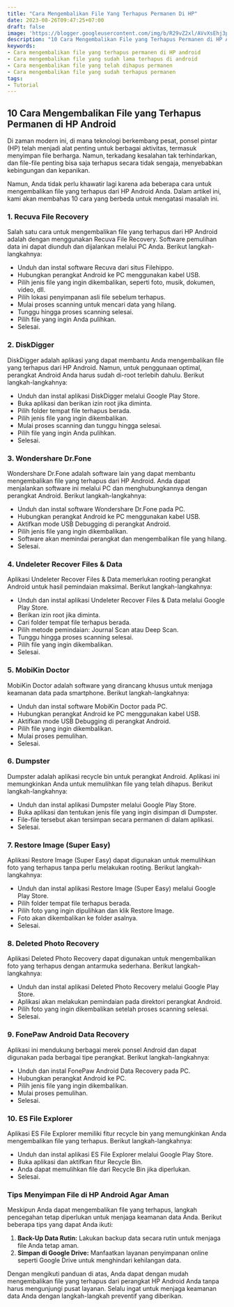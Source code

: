 ```yaml
---
title: "Cara Mengembalikan File Yang Terhapus Permanen Di HP"
date: 2023-08-26T09:47:25+07:00
draft: false
image: 'https://blogger.googleusercontent.com/img/b/R29vZ2xl/AVvXsEhj3pvP53I0hC3ANICQkAdSWX6VDNviVz1gHKvva8Zvl18Knn2DkgPwvk2HVcOOoo1rwg5rNw6dqMehJsdQ7isrHotXY8Bf7zB6er3NVVvArQEUlQMCvePA8IkRpRScrd2nik1ChKdaZ4g9jsRhmSufmogV-ZyBCgsZJPAx-RMgYjoITjnZZVs2XtTfr4A/s480/Cara-mengembalikan-file-yang-terhapus-permanen-di-HP.jpg'
description: "10 Cara Mengembalikan File yang Terhapus Permanen di HP Android dengan aplikasi, Recuva File Recovery, DiskDigger, Wondershare Dr.Fone, Undeleter Recover Files & Data, MobiKin Doctor, Dumpster, Restore Image (Super Easy), Deleted Photo Recovery, FonePaw Android Data Recovery, ES File Explorer"
keywords:
- Cara mengembalikan file yang terhapus permanen di HP android
- Cara mengembalikan file yang sudah lama terhapus di android
- Cara mengembalikan file yang telah dihapus permanen
- Cara mengembalikan file yang sudah terhapus permanen
tags:
- Tutorial
---
```


## 10 Cara Mengembalikan File yang Terhapus Permanen di HP Android

Di zaman modern ini, di mana teknologi berkembang pesat, ponsel pintar (HP) telah menjadi alat penting untuk berbagai aktivitas, termasuk menyimpan file berharga. Namun, terkadang kesalahan tak terhindarkan, dan file-file penting bisa saja terhapus secara tidak sengaja, menyebabkan kebingungan dan kepanikan.

Namun, Anda tidak perlu khawatir lagi karena ada beberapa cara untuk mengembalikan file yang terhapus dari HP Android Anda. Dalam artikel ini, kami akan membahas 10 cara yang berbeda untuk mengatasi masalah ini.

### 1. Recuva File Recovery

Salah satu cara untuk mengembalikan file yang terhapus dari HP Android adalah dengan menggunakan Recuva File Recovery. Software pemulihan data ini dapat diunduh dan dijalankan melalui PC Anda. Berikut langkah-langkahnya:

- Unduh dan instal software Recuva dari situs Filehippo.
- Hubungkan perangkat Android ke PC menggunakan kabel USB.
- Pilih jenis file yang ingin dikembalikan, seperti foto, musik, dokumen, video, dll.
- Pilih lokasi penyimpanan asli file sebelum terhapus.
- Mulai proses scanning untuk mencari data yang hilang.
- Tunggu hingga proses scanning selesai.
- Pilih file yang ingin Anda pulihkan.
- Selesai.

### 2. DiskDigger

DiskDigger adalah aplikasi yang dapat membantu Anda mengembalikan file yang terhapus dari HP Android. Namun, untuk penggunaan optimal, perangkat Android Anda harus sudah di-root terlebih dahulu. Berikut langkah-langkahnya:

- Unduh dan instal aplikasi DiskDigger melalui Google Play Store.
- Buka aplikasi dan berikan izin root jika diminta.
- Pilih folder tempat file terhapus berada.
- Pilih jenis file yang ingin dikembalikan.
- Mulai proses scanning dan tunggu hingga selesai.
- Pilih file yang ingin Anda pulihkan.
- Selesai.

### 3. Wondershare Dr.Fone

Wondershare Dr.Fone adalah software lain yang dapat membantu mengembalikan file yang terhapus dari HP Android. Anda dapat menjalankan software ini melalui PC dan menghubungkannya dengan perangkat Android. Berikut langkah-langkahnya:

- Unduh dan instal software Wondershare Dr.Fone pada PC.
- Hubungkan perangkat Android ke PC menggunakan kabel USB.
- Aktifkan mode USB Debugging di perangkat Android.
- Pilih jenis file yang ingin dikembalikan.
- Software akan memindai perangkat dan mengembalikan file yang hilang.
- Selesai.

### 4. Undeleter Recover Files & Data

Aplikasi Undeleter Recover Files & Data memerlukan rooting perangkat Android untuk hasil pemindaian maksimal. Berikut langkah-langkahnya:

- Unduh dan instal aplikasi Undeleter Recover Files & Data melalui Google Play Store.
- Berikan izin root jika diminta.
- Cari folder tempat file terhapus berada.
- Pilih metode pemindaian: Journal Scan atau Deep Scan.
- Tunggu hingga proses scanning selesai.
- Pilih file yang ingin dikembalikan.
- Selesai.

### 5. MobiKin Doctor

MobiKin Doctor adalah software yang dirancang khusus untuk menjaga keamanan data pada smartphone. Berikut langkah-langkahnya:

- Unduh dan instal software MobiKin Doctor pada PC.
- Hubungkan perangkat Android ke PC menggunakan kabel USB.
- Aktifkan mode USB Debugging di perangkat Android.
- Pilih file yang ingin dikembalikan.
- Mulai proses pemulihan.
- Selesai.

### 6. Dumpster

Dumpster adalah aplikasi recycle bin untuk perangkat Android. Aplikasi ini memungkinkan Anda untuk memulihkan file yang telah dihapus. Berikut langkah-langkahnya:

- Unduh dan instal aplikasi Dumpster melalui Google Play Store.
- Buka aplikasi dan tentukan jenis file yang ingin disimpan di Dumpster.
- File-file tersebut akan tersimpan secara permanen di dalam aplikasi.
- Selesai.

### 7. Restore Image (Super Easy)

Aplikasi Restore Image (Super Easy) dapat digunakan untuk memulihkan foto yang terhapus tanpa perlu melakukan rooting. Berikut langkah-langkahnya:

- Unduh dan instal aplikasi Restore Image (Super Easy) melalui Google Play Store.
- Pilih folder tempat file terhapus berada.
- Pilih foto yang ingin dipulihkan dan klik Restore Image.
- Foto akan dikembalikan ke folder asalnya.
- Selesai.

### 8. Deleted Photo Recovery

Aplikasi Deleted Photo Recovery dapat digunakan untuk mengembalikan foto yang terhapus dengan antarmuka sederhana. Berikut langkah-langkahnya:

- Unduh dan instal aplikasi Deleted Photo Recovery melalui Google Play Store.
- Aplikasi akan melakukan pemindaian pada direktori perangkat Android.
- Pilih foto yang ingin dikembalikan setelah proses scanning selesai.
- Selesai.

### 9. FonePaw Android Data Recovery

Aplikasi ini mendukung berbagai merek ponsel Android dan dapat digunakan pada berbagai tipe perangkat. Berikut langkah-langkahnya:

- Unduh dan instal FonePaw Android Data Recovery pada PC.
- Hubungkan perangkat Android ke PC.
- Pilih jenis file yang ingin dikembalikan.
- Mulai proses pemulihan.
- Selesai.

### 10. ES File Explorer

Aplikasi ES File Explorer memiliki fitur recycle bin yang memungkinkan Anda mengembalikan file yang terhapus. Berikut langkah-langkahnya:

- Unduh dan instal aplikasi ES File Explorer melalui Google Play Store.
- Buka aplikasi dan aktifkan fitur Recycle Bin.
- Anda dapat memulihkan file dari Recycle Bin jika diperlukan.
- Selesai.

### Tips Menyimpan File di HP Android Agar Aman

Meskipun Anda dapat mengembalikan file yang terhapus, langkah pencegahan tetap diperlukan untuk menjaga keamanan data Anda. Berikut beberapa tips yang dapat Anda ikuti:

1. **Back-Up Data Rutin:** Lakukan backup data secara rutin untuk menjaga file Anda tetap aman.
2. **Simpan di Google Drive:** Manfaatkan layanan penyimpanan online seperti Google Drive untuk menghindari kehilangan data.

Dengan mengikuti panduan di atas, Anda dapat dengan mudah mengembalikan file yang terhapus dari perangkat HP Android Anda tanpa harus mengunjungi pusat layanan. Selalu ingat untuk menjaga keamanan data Anda dengan langkah-langkah preventif yang diberikan.